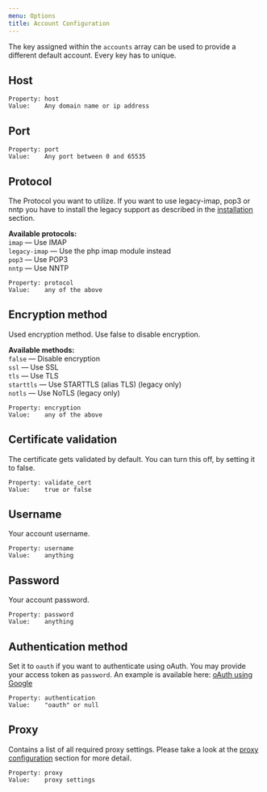 ```yaml
---
menu: Options
title: Account Configuration
---
```

The key assigned within the `accounts` array can be used to provide a different default account. Every key has to unique.

## Host
```text
Property: host
Value:    Any domain name or ip address
```

## Port
```text
Property: port
Value:    Any port between 0 and 65535
```

## Protocol
The Protocol you want to utilize. If you want to use legacy-imap, pop3 or nntp you have to install the legacy support as
described in the [installation](/installation) section.

**Available protocols:**<br />
`imap` &mdash; Use IMAP<br />
`legacy-imap` &mdash; Use the php imap module instead<br />
`pop3` &mdash; Use POP3<br />
`nntp` &mdash; Use NNTP<br />

```text
Property: protocol
Value:    any of the above
```

## Encryption method
Used encryption method. Use false to disable encryption.

**Available methods:**<br />
`false` &mdash; Disable encryption<br />
`ssl` &mdash; Use SSL<br />
`tls` &mdash; Use TLS<br />
`starttls` &mdash; Use STARTTLS (alias TLS) (legacy only)<br />
`notls` &mdash; Use NoTLS (legacy only)<br />

```text
Property: encryption
Value:    any of the above
```

## Certificate validation
The certificate gets validated by default. You can turn this off, by setting it to false.
```text
Property: validate_cert
Value:    true or false
```

## Username
Your account username.
```text
Property: username
Value:    anything
```

## Password
Your account password.
```text
Property: password
Value:    anything
```

## Authentication method
Set it to `oauth` if you want to authenticate using oAuth. You may provide your access token as `password`.
An example is available here:  [oAuth using Google](../../../examples/oauth)
```text
Property: authentication
Value:    "oauth" or null
```

## Proxy
Contains a list of all required proxy settings.
Please take a look at the [proxy configuration](../proxy) section for more detail.

```text
Property: proxy
Value:    proxy settings
```

